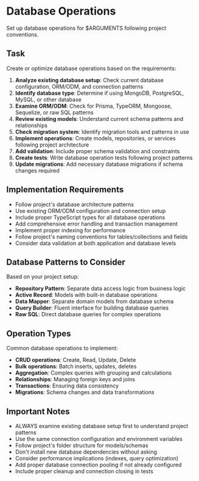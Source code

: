 # Database Operations

Set up database operations for $ARGUMENTS following project conventions.

## Task

Create or optimize database operations based on the requirements:

1. **Analyze existing database setup**: Check current database configuration, ORM/ODM, and connection patterns
2. **Identify database type**: Determine if using MongoDB, PostgreSQL, MySQL, or other database
3. **Examine ORM/ODM**: Check for Prisma, TypeORM, Mongoose, Sequelize, or raw SQL patterns
4. **Review existing models**: Understand current schema patterns and relationships
5. **Check migration system**: Identify migration tools and patterns in use
6. **Implement operations**: Create models, repositories, or services following project architecture
7. **Add validation**: Include proper schema validation and constraints
8. **Create tests**: Write database operation tests following project patterns
9. **Update migrations**: Add necessary database migrations if schema changes required

## Implementation Requirements

- Follow project's database architecture patterns
- Use existing ORM/ODM configuration and connection setup
- Include proper TypeScript types for all database operations
- Add comprehensive error handling and transaction management
- Implement proper indexing for performance
- Follow project's naming conventions for tables/collections and fields
- Consider data validation at both application and database levels

## Database Patterns to Consider

Based on your project setup:
- **Repository Pattern**: Separate data access logic from business logic
- **Active Record**: Models with built-in database operations
- **Data Mapper**: Separate domain models from database schema
- **Query Builder**: Fluent interface for building database queries
- **Raw SQL**: Direct database queries for complex operations

## Operation Types

Common database operations to implement:
- **CRUD operations**: Create, Read, Update, Delete
- **Bulk operations**: Batch inserts, updates, deletes
- **Aggregation**: Complex queries with grouping and calculations
- **Relationships**: Managing foreign keys and joins
- **Transactions**: Ensuring data consistency
- **Migrations**: Schema changes and data transformations

## Important Notes

- ALWAYS examine existing database setup first to understand project patterns
- Use the same connection configuration and environment variables
- Follow project's folder structure for models/schemas
- Don't install new database dependencies without asking
- Consider performance implications (indexes, query optimization)
- Add proper database connection pooling if not already configured
- Include proper cleanup and connection closing in tests
